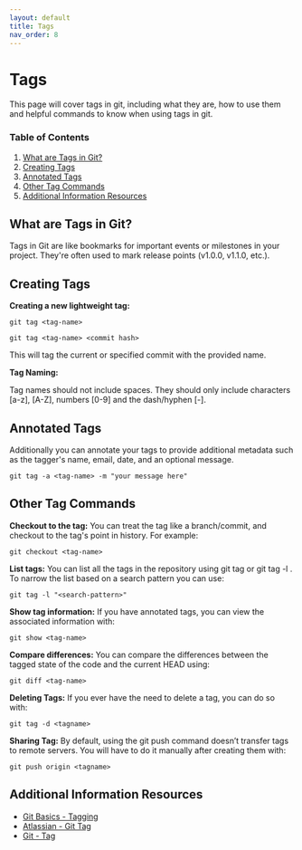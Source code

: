 ```yaml
---
layout: default
title: Tags
nav_order: 8
---
```


# Tags
This page will cover tags in git, including what they are, how to use them and helpful commands to know when using tags in git.


### Table of Contents

1. [What are Tags in Git?](#what-are-tags-in-git?)  
2. [Creating Tags](#creating-tags)   
3. [Annotated Tags](#annotated-tags)  
4. [Other Tag Commands](#other-tag-commands)  
5. [Additional Information Resources](#additional-information-resources)  


## What are Tags in Git?

Tags in Git are like bookmarks for important events or milestones in your project.
They're often used to mark release points (v1.0.0, v1.1.0, etc.).

## Creating Tags
__Creating a new lightweight tag:__
```console
git tag <tag-name>
```

```console
git tag <tag-name> <commit hash>
```

This will tag the current or specified commit with the provided name.

__Tag Naming:__

Tag names should not include spaces. They should only include characters [a-z], [A-Z],
numbers [0-9] and the dash/hyphen [-].

## Annotated Tags
Additionally you can annotate your tags to provide additional metadata such as the tagger's name, email, date, and an optional message.



```console
git tag -a <tag-name> -m "your message here"
```

## Other Tag Commands
__Checkout to the tag:__ You can treat the tag like a branch/commit, and checkout to the tag's point in history. For example:

```console
git checkout <tag-name>
```

__List tags:__ You can list all the tags in the repository using git tag or git tag -l . To narrow the list based on a search pattern you can use:

```console 
git tag -l "<search-pattern>"
```

__Show tag information:__ If you have annotated tags, you can view the associated information with: 

```console
git show <tag-name> 
```

__Compare differences:__ You can compare the differences between the tagged state of the code and the current HEAD using:

 ```console
 git diff <tag-name>
 ```

__Deleting Tags:__ If you ever have the need to delete a tag, you can do so with:

```console
git tag -d <tagname>
```

__Sharing Tag:__ By default, using the git push command doesn’t transfer tags to remote servers. You will have to do it manually after creating them with: 

```console
git push origin <tagname>
```

## Additional Information Resources
- [Git Basics - Tagging](https://git-scm.com/book/en/v2/Git-Basics-Tagging)
- [Atlassian - Git Tag](https://www.atlassian.com/git/tutorials/inspecting-a-repository/git-tag)
- [Git - Tag](https://git-scm.com/docs/git-tag)

